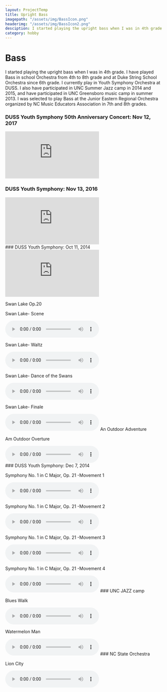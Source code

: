 ```yaml
---
layout: ProjectTemp
title: Upright Bass
imagepath: "/assets/img/BassIcon.png"
headerimg: "/assets/img/BassIcon2.png"
desciption: I started playing the upright bass when I was in 4th grade. I have played Bass in school Orchestra from 4th to 8th grade and at Duke String School Orchestra since 6th grade.
category: hobby
---
```

<h1 class="HobbyTitle">Bass</h1>
I started playing the upright bass when I was in 4th grade. I have played Bass in school Orchestra from 4th to 8th grade and at Duke String School Orchestra since 6th grade. I currently play in Youth Symphony Orchestra at DUSS. I also have participated in UNC Summer Jazz camp in 2014 and 2015, and have participated in UNC Greensboro music camp in summer 2013. I was selected to play Bass at the Junior Eastern Regional Orchestra organized by NC Music Educators Association in 7th and 8th grades.

### DUSS Youth Symphony 50th Anniversary Concert: Nov 12, 2017
<div class="VideoContainer"><iframe src="https://www.youtube.com/embed/NbFveHUyjwE" frameborder="0" allowfullscreen=""></iframe></div>


### DUSS Youth Symphony: Nov 13, 2016
<div class="VideoContainer"><iframe src="https://www.youtube.com/embed/1gpoWvx0LOo" frameborder="0" allowfullscreen=""></iframe></div>
### DUSS Youth Symphony: Oct 11, 2014
<div class="VideoContainer"><iframe src="https://www.youtube.com/embed/Kv928nSKIMk" frameborder="0" allowfullscreen=""></iframe></div>

Swan Lake Op.20
<p class="SongTitle">Swan Lake- Scene</p>
<audio controls >
  <source src="/assets/audio/Suite from Swan Lake, Op. 20 - Scene.mp3" type="audio/mpeg">
Your browser does not support the audio element.
</audio>
<p class="SongTitle">Swan Lake- Waltz</p>
<audio controls >
  <source src="/assets/audio/Suite from Swan Lake, Op. 20 - Waltz.mp3" type="audio/mpeg">
Your browser does not support the audio element.
</audio>
<p class="SongTitle">Swan Lake- Dance of the Swans</p>
<audio controls >
  <source src="/assets/audio/Suite from Swan Lake, Op. 20 - Dance of the Swans.mp3" type="audio/mpeg">
Your browser does not support the audio element.
</audio>
<p class="SongTitle">Swan Lake- Finale</p>
<audio controls >
  <source src="/assets/audio/Suite from Swan Lake, Op. 20 - Finale.mp3" type="audio/mpeg">
Your browser does not support the audio element.
</audio>
An Outdoor Adventure
<p class="SongTitle">Am Outdoor Overture</p>
<audio controls >
  <source src="/assets/audio/An Outdoor Overture.mp3" type="audio/mpeg">
Your browser does not support the audio element.
</audio>
<br>
### DUSS Youth Symphony: Dec 7, 2014
<p class="SongTitle">Symphony No. 1 in C Major, Op. 21 -Movement 1</p>
<audio controls >
  <source src="/assets/audio/Symphony No. 1 in C Major, Op. 21 -Movement 1.mp3" type="audio/mpeg">
Your browser does not support the audio element.
</audio>
<p class="SongTitle">Symphony No. 1 in C Major, Op. 21 -Movement 2</p>
<audio controls >
  <source src="/assets/audio/Symphony No. 1 in C Major, Op. 21 - Movement 2.mp3" type="audio/mpeg">
Your browser does not support the audio element.
</audio>
<p class="SongTitle">Symphony No. 1 in C Major, Op. 21 -Movement 3</p>
<audio controls >
  <source src="/assets/audio/Symphony No. 1 in C Major, Op. 21 - Movement 3.mp3" type="audio/mpeg">
Your browser does not support the audio element.
</audio>
<p class="SongTitle">Symphony No. 1 in C Major, Op. 21 -Movement 4</p>
<audio controls >
  <source src="/assets/audio/01 Symphony No. 1 in C Major, Op. 21 - Movement 4.mp3" type="audio/mpeg">
Your browser does not support the audio element.
</audio>
### UNC JAZZ camp
<p class="SongTitle">Blues Walk</p>
<audio controls >
  <source src="/assets/audio/JazzSong1.mp3" type="audio/mpeg">
Your browser does not support the audio element.
</audio>
<p class="SongTitle">Watermelon Man</p>
<audio controls >
  <source src="/assets/audio/JazzSong2.mp3" type="audio/mpeg">
Your browser does not support the audio element.
</audio>
### NC State Orchestra
<p class="SongTitle">Lion City</p>
<audio controls >
  <source src="/assets/audio/Lion_City.mp3" type="audio/mpeg">
Your browser does not support the audio element.
</audio>
